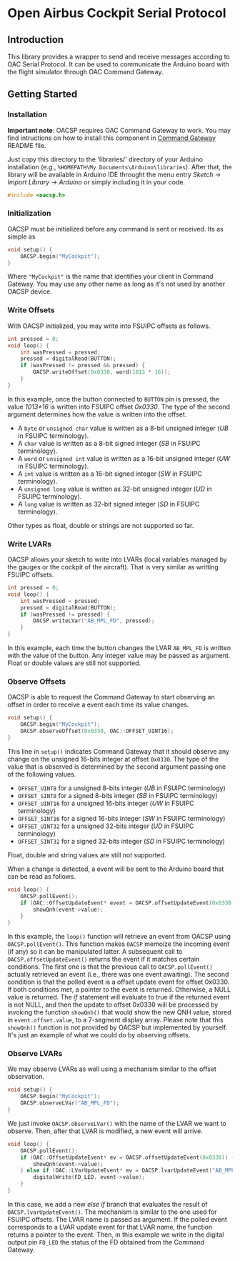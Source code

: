 # Open Airbus Cockpit Serial Protocol

## Introduction

This library provides a wrapper to send and receive messages according
to OAC Serial Protocol. It can be used to communicate the Arduino board
with the flight simulator through OAC Command Gateway. 

## Getting Started

### Installation

**Important note**: OACSP requires OAC Command Gateway to work. You may
find intructions on how to install this component in [Command Gateway](
../../../cmd-gw/) README file.

Just copy this directory to the 'libraries/' directory of your Arduino 
installation (e.g., `%HOMEPATH\My Documents\Arduino\libraries`). After that,
the library will be available in Arduino IDE throught the menu entry 
_Sketch -> Import Library -> Arduino_ or simply including it in your code.

```c++
#include <oacsp.h>
```

### Initialization

OACSP must be initialized before any command is sent or received. Its as
simple as

```c++
void setup() {
	OACSP.begin("MyCockpit");
}
```

Where `"MyCockpit"` is the name that identifies your client in Command Gateway.
You may use any other name as long as it's not used by another OACSP device. 

### Write Offsets

With OACSP initialized, you may write into FSUIPC offsets as follows.

```c++
int pressed = 0;
void loop() {
	int wasPressed = pressed;
	pressed = digitalRead(BUTTON);
	if (wasPressed != pressed && pressed) {
		OACSP.writeOffset(0x0330, word(1013 * 16));
	}
}
```

In this example, once the button connected to `BUTTON` pin is pressed, the
value _1013*16_ is written into FSUIPC offset _0x0330_. The type of the
second argument determines how the value is written into the offset.

* A `byte` or `unsigned char` value is written as a 8-bit unsigned integer 
(_UB_ in FSUIPC terminology).
* A `char` value is written as a 8-bit signed integer (_SB_ in FSUIPC 
terminology).
* A `word` or `unsigned int` value is written as a 16-bit unsigned integer 
(_UW_ in FSUIPC terminology).
* A `int` value is written as a 16-bit signed integer (_SW_ in FSUIPC terminology).
* A `unsigned long` value is written as 32-bit unsigned integer (_UD_ in 
FSUIPC terminology).
* A `long` value is written as 32-bit signed integer (_SD_ in FSUIPC 
terminology).

Other types as float, double or strings are not supported so far. 

### Write LVARs

OACSP allows your sketch to write into LVARs (local variables managed by the
gauges or the cockpit of the aircraft). That is very similar as writting FSUIPC 
offsets. 

```c++
int pressed = 0;
void loop() {
	int wasPressed = pressed;
	pressed = digitalRead(BUTTON);
	if (wasPressed != pressed) {
		OACSP.writeLVar("AB_MPL_FD", pressed);
	}
}
```

In this example, each time the button changes the LVAR `AB_MPL_FD` is written
with the value of the button. Any integer value may be passed as argument.
Float or double values are still not supported. 

### Observe Offsets

OACSP is able to request the Command Gateway to start observing an offset
in order to receive a event each time its value changes. 

```c++
void setup() {
	OACSP.begin("MyCockpit");
	OACSP.observeOffset(0x0330, OAC::OFFSET_UINT16);
}

```

This line in `setup()` indicates Command Gateway that it should observe
any change on the unsigned 16-bits integer at offset `0x0330`. The type
of the value that is observed is determined by the second argument passing
one of the following values.

* `OFFSET_UINT8` for a unsigned 8-bits integer (_UB_ in FSUIPC terminology)
* `OFFSET_SINT8` for a signed 8-bits integer (_SB_ in FSUIPC terminology)
* `OFFSET_UINT16` for a unsigned 16-bits integer (_UW_ in FSUIPC terminology)
* `OFFSET_SINT16` for a signed 16-bits integer (_SW_ in FSUIPC terminology)
* `OFFSET_UINT32` for a unsigned 32-bits integer (_UD_ in FSUIPC terminology)
* `OFFSET_SINT32` for a signed 32-bits integer (_SD_ in FSUIPC terminology)

Float, double and string values are still not supported. 

When a change is detected, a event will be sent to the Arduino board that can 
be read as follows.

```c++
void loop() {
	OACSP.pollEvent();
	if (OAC::OffsetUpdateEvent* event = OACSP.offsetUpdateEvent(0x0330)) {
		showQnh(event->value);
	}
}
```

In this example, the `loop()` function will retrieve an event from OACSP using 
`OACSP.pollEvent()`. This function makes `OACSP` memoize the incoming event
(if any) so it can be manipulated latter. A subsequent call to 
`OACSP.offsetUpdateEvent()` returns the event if it matches certain conditions.
The first one is that the previous call to `OACSP.pollEvent()` actually
retrieved an event (i.e., there was one event awaiting). The second condition
is that the polled event is a offset update event for offset 0x0330. If both
conditions met, a pointer to the event is returned. Otherwise, a NULL value
is returned. The _if_ statement will evaluate to true if the returned event
is not NULL, and then the update to offset 0x0330 will be processed by invoking 
the function `showQnh()` that would show the new QNH value, stored in 
`event.offset.value`, to a 7-segment display array. Please note that this 
`showQnh()` function is not provided by OACSP but implemented by yourself. 
It's just an example of what we could do by observing offsets. 

### Observe LVARs

We may observe LVARs as well using a mechanism similar to the offset 
observation.

```c++
void setup() {
	OACSP.begin("MyCockpit");
	OACSP.observeLVar("AB_MPL_FD");
}

```

We just invoke `OACSP.observeLVar()` with the name of the LVAR we want to 
observe. Then, after that LVAR is modified, a new event will arrive.

```c++
void loop() {
	OACSP.pollEvent();
	if (OAC::OffsetUpdateEvent* ev = OACSP.offsetUpdateEvent(0x0330)) {
		showQnh(event->value);
	} else if (OAC::LVarUpdateEvent* ev = OACSP.lvarUpdateEvent("AB_MPL_FD")) {
		digitalWrite(FD_LED, event->value);
	}
}

```

In this case, we add a new _else if_ branch that evaluates the result of
`OACSP.lvarUpdateEvent()`. The mechanism is similar to the one used for
FSUIPC offsets. The LVAR name is passed as argument. If the polled event
corresponds to a LVAR update event for that LVAR name, the function returns
a pointer to the event. Then, in this example we write in the digital output 
pin `FD_LED` the status of the FD obtained from the Command Gateway. 
